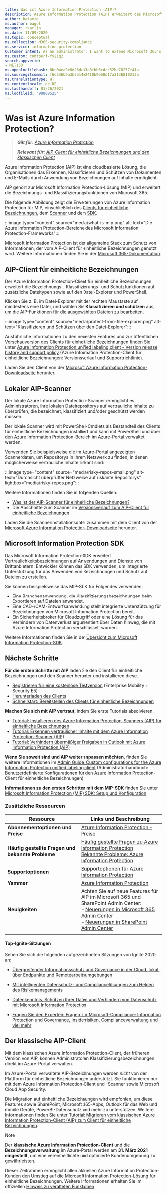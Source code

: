 ```yaml
---
title: Was ist Azure Information Protection (AIP)?
description: Azure Information Protection (AIP) erweitert das Microsoft Information Protection-Framework (MIP), um die von Microsoft 365 bereitgestellten Bezeichnungs- und Klassifizierungsfunktionen zu erweitern.
author: batamig
ms.author: bagol
manager: rkarlin
ms.date: 11/09/2020
ms.topic: conceptual
ms.collection: M365-security-compliance
ms.service: information-protection
Customer intent: As an administrator, I want to extend Microsoft 365's labeling and classification functionality to the File Explorer, PowerShell, third party apps and services, and more.
ms.custom: contperf-fy21q2
search.appverid:
- MET150
ms.openlocfilehash: 8bc04ea9c8d26dc33a8fbb6cdcc52bd78257f41a
ms.sourcegitcommit: f6d536b6a3b5e14e24f0b9e58d17a3136810213b
ms.translationtype: HT
ms.contentlocale: de-DE
ms.lasthandoff: 01/26/2021
ms.locfileid: "98808525"
---
```

# <a name="what-is-azure-information-protection"></a>Was ist Azure Information Protection?

>***Gilt für**: [Azure Information Protection](https://azure.microsoft.com/pricing/details/information-protection)*
>
>***Relevant für:** [AIP-Client für einheitliche Bezeichnungen und den klassischen Client](faqs.md#whats-the-difference-between-the-azure-information-protection-classic-and-unified-labeling-clients)*

Azure Information Protection (AIP) ist eine cloudbasierte Lösung, die Organisationen das Erkennen, Klassifizieren und Schützen von Dokumenten und E-Mails durch Anwendung von Bezeichnungen auf Inhalte ermöglicht.

AIP gehört zur Microsoft Information Protection-Lösung (MIP) und erweitert die Bezeichnungs- und Klassifizierungsfunktionen von Microsoft 365.

Die folgende Abbildung zeigt die Erweiterungen von Azure Information Protection für MIP, einschließlich des [Clients für einheitliche Bezeichnungen](#aip-unified-labeling-client), dem [Scanner](#aip-on-premises-scanner) und dem [SDK](#microsoft-information-protection-sdk).

:::image type="content" source="media/what-is-mip.png" alt-text="Die Azure Information Protection-Bereiche des Microsoft Information Protection-Frameworks":::

Microsoft Information Protection ist der allgemeine Stack zum Schutz von Informationen, der vom AIP-Client für einheitliche Bezeichnungen genutzt wird. Weitere Informationen finden Sie in der [Microsoft 365-Dokumentation](/microsoft-365/compliance/protect-information).

## <a name="aip-unified-labeling-client"></a>AIP-Client für einheitliche Bezeichnungen

Der Azure Information Protection-Client für einheitliche Bezeichnungen erweitert die Bezeichnungs-, Klassifizierungs- und Schutzfunktionen auf zusätzliche Dateitypen sowie auf den Datei-Explorer und PowerShell. 

Klicken Sie z. B. im Datei-Explorer mit der rechten Maustaste auf mindestens eine Datei, und wählen Sie **Klassifizieren und schützen** aus, um die AIP-Funktionen für die ausgewählten Dateien zu bearbeiten.

:::image type="content" source="media/protect-from-file-explorer.png" alt-text="Klassifizieren und Schützen über den Datei-Explorer":::

Ausführliche Informationen zu den neuesten Features und zur öffentlichen Vorschauversion des Clients für einheitliche Bezeichnungen finden Sie unter [Azure Information Protection unified labeling client - Version release history and support policy](rms-client/unifiedlabelingclient-version-release-history.md) (Azure Information Protection-Client für einheitliche Bezeichnungen: Versionsverlauf und Supportrichtlinie).

Laden Sie den Client von der [Microsoft Azure Information Protection-Downloadseite](https://www.microsoft.com/download/details.aspx?id=53018) herunter.
    
## <a name="aip-on-premises-scanner"></a>Lokaler AIP-Scanner

Der lokale Azure Information Protection-Scanner ermöglicht es Administratoren, ihre lokalen Dateirepositorys auf vertrauliche Inhalte zu überprüfen, die bezeichnet, klassifiziert und/oder geschützt werden müssen.

Der lokale Scanner wird mit PowerShell-Cmdlets als Bestandteil des Clients für einheitliche Bezeichnungen installiert und kann mit PowerShell und über den Azure Information Protection-Bereich im Azure-Portal verwaltet werden.

Verwenden Sie beispielsweise die im Azure-Portal angezeigten Scannerdaten, um Repositorys in Ihrem Netzwerk zu finden, in denen möglicherweise vertrauliche Inhalte riskant sind:

:::image type="content" source="media/risky-repos-small.png" alt-text="Durchsicht überprüfter Netzwerke auf riskante Repositorys" lightbox="media/risky-repos.png":::

Weitere Informationen finden Sie in folgenden Quellen:

- [Was ist der AIP-Scanner für einheitliche Bezeichnungen?](deploy-aip-scanner.md)
- Die Abschnitte zum Scanner im [Versionsverlauf zum AIP-Client für einheitliche Bezeichnungen](rms-client/unifiedlabelingclient-version-release-history.md)

Laden Sie die Scannerinstallationsdatei zusammen mit dem Client von der [Microsoft Azure Information Protection-Downloadseite](https://www.microsoft.com/download/details.aspx?id=53018) herunter.


## <a name="microsoft-information-protection-sdk"></a>Microsoft Information Protection SDK

Das Microsoft Information Protection-SDK erweitert Vertraulichkeitsbezeichnungen auf Anwendungen und Dienste von Drittanbietern. Entwickler können das SDK verwenden, um integrierte Unterstützung für das Anwenden von Bezeichnungen und Schutz auf Dateien zu erstellen.

Sie können beispielsweise das MIP-SDK für Folgendes verwenden:

- Eine Branchenanwendung, die Klassifizierungsbezeichnungen beim Exportieren auf Dateien anwendet.
- Eine CAD-/CAM-Entwurfsanwendung stellt integrierte Unterstützung für Bezeichnungen von Microsoft Information Protection bereit.
- Ein Sicherheitsbroker für Cloudzugriff oder eine Lösung für das Verhindern von Datenverlust argumentiert über Daten hinweg, die mit Azure Information Protection verschlüsselt wurden.

Weitere Informationen finden Sie in der [Übersicht zum Microsoft Information Protection-SDK](/information-protection/develop/overview).

## <a name="next-steps"></a>Nächste Schritte

**Für die ersten Schritte mit AIP** laden Sie den Client für einheitliche Bezeichnungen und den Scanner herunter und installieren diese.

- [Registrieren für eine kostenlose Testversion](https://admin.microsoft.com/Signup/Signup.aspx?OfferId=87dd2714-d452-48a0-a809-d2f58c4f68b7)  (Enterprise Mobility + Security E5)
- [Herunterladen des Clients](https://www.microsoft.com/download/details.aspx?id=53018)
- [Schnellstart: Bereitstellen des Clients für einheitliche Bezeichnungen](quickstart-deploy-client.md)

**Machen Sie sich mit AIP vertraut**, indem Sie erste Tutorials absolvieren:

- [Tutorial: Installieren des Azure Information Protection-Scanners (AIP) für einheitliche Bezeichnungen](tutorial-install-scanner.md)
- [Tutorial: Erkennen vertraulicher Inhalte mit dem Azure Information Protection-Scanner (AIP)](tutorial-scan-networks-and-content.md)
- [Tutorial: Verhindern übermäßiger Freigaben in Outlook mit Azure Information Protection (AIP)](tutorial-preventing-oversharing.md)

**Wenn Sie soweit sind und AIP weiter anpassen möchten**, finden Sie weitere Informationen im [Admin Guide: Custom configurations for the Azure Information Protection unified labeling client](rms-client/clientv2-admin-guide-customizations.md) (Administratorhandbuch: Benutzerdefinierte Konfigurationen für den Azure Information Protection-Client für einheitliche Bezeichnungen).

**Informationen zu den ersten Schritten mit dem MIP-SDK** finden Sie unter [Microsoft Information Protection (MIP) SDK: Setup und Konfiguration](/information-protection/develop/setup-configure-mip).

### <a name="additional-resources"></a>Zusätzliche Ressourcen

|Ressource  |Links und Beschreibung  |
|---------|---------|
|**Abonnementoptionen und Preise**     |    [Azure Information Protection – Preise](https://azure.microsoft.com/pricing/details/information-protection)     |
|**Häufig gestellte Fragen und bekannte Probleme**     | [Häufig gestellte Fragen zu Azure Information Protection](faqs.md) </br> [Bekannte Probleme: Azure Information Protection](known-issues.md)       |
|**Supportoptionen**     | [Supportoptionen für Azure Information Protection](information-support.md)        |
|**Yammer**     |  [Azure Information Protection](https://www.yammer.com/AskIPTeam)       |
|**Neuigkeiten**     | Achten Sie auf neue Features für AIP im Microsoft 365 und SharePoint Admin Center:   </br>- [Neuerungen in Microsoft 365 Admin Center](/microsoft-365/admin/whats-new-in-preview) </br>- [Neuerungen in SharePoint Admin Center](/sharepoint/what-s-new-in-admin-center)     |
|     |         |

#### <a name="top-ignite-sessions"></a>Top-Ignite-Sitzungen

Sehen Sie sich die folgenden aufgezeichneten Sitzungen von Ignite 2020 an:

- [Übergreifender Informationsschutz und Governance in der Cloud, lokal, über Endpunkte und Remotearbeitsumgebungen](https://myignite.microsoft.com/sessions/ceba117f-9bc7-4426-9ebc-753d94c6a476)

- [Mit intelligenten Datenschutz- und Compliancelösungen zum Helden des Risikomanagements](https://myignite.microsoft.com/sessions/9a1e2716-55f5-4c3e-8626-0cb77e60eb87)

- [Datenkenntnis, Schützen Ihrer Daten und Verhindern von Datenschutz mit Microsoft Information Protection](https://myignite.microsoft.com/sessions/46ff69cf-2c8f-4e61-a923-f72f5740f02f)

- [Fragen Sie den Experten: Fragen zur Microsoft-Compliance: Information Protection und Governance, Insiderrisiken, Complianceverwaltung und viel mehr](https://myignite.microsoft.com/sessions/5ce48b36-9827-4d60-8540-90546333063d)
## <a name="aips-classic-client"></a>Der klassische AIP-Client

Mit dem klassischen Azure Information Protection-Client, der früheren Version von AIP, können Administratoren Klassifizierungsbezeichnungen direkt im Azure-Portal verwalten.

Im Azure-Portal verwaltete AIP-Bezeichnungen werden *nicht* von der Plattform für einheitliche Bezeichnungen unterstützt. Sie funktionieren nur mit dem Azure Information Protection-Client und -Scanner sowie Microsoft Cloud App Security. 

Die Migration auf einheitliche Bezeichnungen wird empfohlen, um diese Features sowie SharePoint, Microsoft 365-Apps, Outlook für das Web und mobile Geräte, PowerBI-Datenschutz und mehr zu unterstützen. Weitere Informationen finden Sie unter [Tutorial: Migrieren vom klassischen Azure Information Protection-Client (AIP) zum Client für einheitliche Bezeichnungen](tutorial-migrating-to-ul.md).

>[!NOTE] 
> Der **klassische Azure Information Protection-Client** und die **Bezeichnungsverwaltung** im Azure-Portal werden am **31. März 2021** **eingestellt**, um eine vereinheitlichte und optimierte Kundenumgebung zu gewährleisten. 
>
> Dieser Zeitrahmen ermöglicht allen aktuellen Azure Information Protection-Kunden den Umstieg auf die Microsoft Information Protection-Lösung für einheitliche Bezeichnungen. Weitere Informationen erhalten Sie im offiziellen [Hinweis zu veralteten Funktionen](https://aka.ms/aipclassicsunset).
